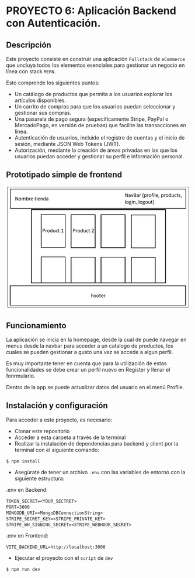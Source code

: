 # PROYECTO 6: Aplicación Backend con Autenticación.

## Descripción

Este proyecto consiste en construir una aplicación `Fullstack` de `eCommerce` que uncluya todos los elementos esenciales para gestionar un negocio en línea con stack `MERN`.

Esto comprende los siguientes puntos:

- Un catálogo de productos que permita a los usuarios explorar los artículos disponibles.
- Un carrito de compras para que los usuarios puedan seleccionar y gestionar sus compras.
- Una pasarela de pago segura (específicamente Stripe, PayPal o MercadoPago, en versión de pruebas) que facilite las transacciones en línea.
- Autenticación de usuarios, incluido el registro de cuentas y el inicio de sesión, mediante JSON Web Tokens (JWT).
- Autorización, mediante la creación de áreas privadas en las que los usuarios puedan acceder y gestionar su perfil e información personal.

## Prototipado simple de frontend

![](img-readme/Prototipado.jpg)

## Funcionamiento

La aplicación se inicia en la homepage, desde la cual de puede navegar en menus desde la navbar para acceder a un catalogo de productos, los cuales se pueden gestionar a gusto una vez se accede a algun perfil.

Es muy importante tener en cuenta que para la utilización de estas funcionalidades se debe crear un perfil nuevo en Register y llenar el fonrmulario.

Dentro de la app se puede actualizar datos del usuario en el menú Profile.

## Instalación y configuración

Para acceder a este proyecto, es necesario:

- Clonar este repositorio
- Acceder a esta carpeta a través de la terminal
- Realizar la instalación de dependencias para backend y client por la terminal con el siguiente comando:

```
$ npm install
```

- Asegúrate de tener un archivo `.env` con las variables de entorno con la siguiente estructura:

.env en Backend:

```
TOKEN_SECRET=<YOUR_SECTRET>
PORT=3000
MONGODB_URI=<MongoDBConnectionString>
STRIPE_SECRET_KEY=<STRIPE_PRIVATE_KET>
STRIPE_WH_SIGNING_SECRET=<STRIPE_WEBHOOK_SECRET>
```

.env en Frontend:

```
VITE_BACKEND_URL=http://localhost:3000
```

- Ejecutar el proyecto con el `script` de `dev`

```
$ npm run dev
```
